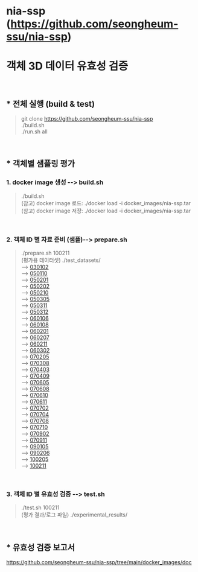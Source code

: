 # nia-ssp (https://github.com/seongheum-ssu/nia-ssp)
# 객체 3D 데이터 유효성 검증
<br>

## * 전체 실행 (build & test)
> git clone https://github.com/seongheum-ssu/nia-ssp <br>
> ./build.sh <br>
> ./run.sh all <br>
<br>

## * 객체별 샘플링 평가
### 1. docker image 생성 --> build.sh
> ./build.sh <br>
(참고) docker image 로드: ./docker load -i docker_images/nia-ssp.tar <br>
(참고) docker image 저장: ./docker load -i docker_images/nia-ssp.tar <br>
<br>

### 2. 객체 ID 별 자료 준비 (샘플)--> prepare.sh
> ./prepare.sh 100211 <br>
(평가용 데이터셋) ./test_datasets/ <br>
--> [030102](https://www.dropbox.com/s/ydtnhwvysg2fvvo/030102.zip?dl=0) <br>
--> [050110](https://www.dropbox.com/s/ld7zfoe9pr86qu2/050110.zip?dl=0) <br>
--> [050201](https://www.dropbox.com/s/9fb3hnd40rhz68d/050201.zip?dl=0) <br>
--> [050202](https://www.dropbox.com/s/k6lsp2rlmbedsyl/050202.zip?dl=0) <br>
--> [050210](https://www.dropbox.com/s/gk1b1bg4e931dsh/050210.zip?dl=0) <br>
--> [050305](https://www.dropbox.com/s/pcb1vwizq1uaxjz/050305.zip?dl=0) <br>
--> [050311](https://www.dropbox.com/s/utwec26vvjnmie5/050311.zip?dl=0) <br>
--> [050312](https://www.dropbox.com/s/si1c526uq7mg06j/050312.zip?dl=0) <br>
--> [060106](https://www.dropbox.com/s/0cw8zt71f8u4hy1/060106.zip?dl=0) <br>
--> [060108](https://www.dropbox.com/s/r84wv871l88zwj7/060108.zip?dl=0) <br>
--> [060201](https://www.dropbox.com/s/4cj57g1tm18mnr3/060201.zip?dl=0) <br>
--> [060207](https://www.dropbox.com/s/dxwt1ast6b3cetb/060207.zip?dl=0) <br>
--> [060211](https://www.dropbox.com/s/vwnucm61dlntp2b/060211.zip?dl=0) <br>
--> [060302](https://www.dropbox.com/s/nk32bsbfgycpp78/060302.zip?dl=0) <br>
--> [070205](https://www.dropbox.com/s/ificlxyaol943tv/070205.zip?dl=0) <br>
--> [070308](https://www.dropbox.com/s/x278nx4yxc01c9r/070308.zip?dl=0) <br>
--> [070403](https://www.dropbox.com/s/6ay4d8j56p3ugps/070403.zip?dl=0) <br>
--> [070409](https://www.dropbox.com/s/031mq094h37upot/070409.zip?dl=0) <br>
--> [070605](https://www.dropbox.com/s/wzhz2eubjcfnp8v/070605.zip?dl=0) <br>
--> [070608](https://www.dropbox.com/s/jte74l0eq1byazq/070608.zip?dl=0) <br>
--> [070610](https://www.dropbox.com/s/cva2x3tw9h3p7nh/070610.zip?dl=0) <br>
--> [070611](https://www.dropbox.com/s/b0vgj2yfgcfbgg1/070611.zip?dl=0) <br>
--> [070702](https://www.dropbox.com/s/7zof15nzxr1a7cq/070702.zip?dl=0) <br>
--> [070704](https://www.dropbox.com/s/nfahelwydczjfbe/070704.zip?dl=0) <br>
--> [070708](https://www.dropbox.com/s/2fctsxq21oidcd4/070708.zip?dl=0) <br>
--> [070710](https://www.dropbox.com/s/b6wixfagu0s1uq0/070710.zip?dl=0) <br>
--> [070902](https://www.dropbox.com/s/6va40eyyhog7l7t/070902.zip?dl=0) <br>
--> [070911](https://www.dropbox.com/s/7ymvccb7iurwvhf/070911.zip?dl=0) <br>
--> [090105](https://www.dropbox.com/s/maav9grhxukapkb/090105.zip?dl=0) <br>
--> [090206](https://www.dropbox.com/s/3bovmeiyka7yef5/090206.zip?dl=0) <br>
--> [100205](https://www.dropbox.com/s/lt1vd49tvqeom11/100205.zip?dl=0) <br>
--> [100211](https://www.dropbox.com/s/2fvabie5mtwsft1/100211.zip?dl=0) <br>
<br>

### 3. 객체 ID 별 유효성 검증 --> test.sh
> ./test.sh 100211 <br>
(평가 결과/로그 파일) ./experimental_results/ <br>
<br>

## * 유효성 검증 보고서
https://github.com/seongheum-ssu/nia-ssp/tree/main/docker_images/doc
